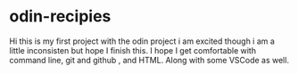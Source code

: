 # odin-recipies 
Hi this is my first project with the odin project i am excited though i am a little inconsisten but hope I finish this. 
I hope I get comfortable with command line, git and github , and HTML.
Along with some VSCode as well.
